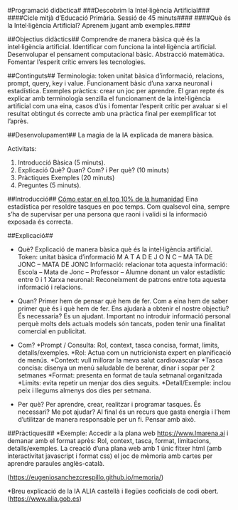#Programació didàctica#
###Descobrim la Intel·ligència Artificial###
####Cicle mitjà d’Educació Primària. Sessió de 45 minuts####
####Què és la Intel·ligència Artificial? Aprenem jugant amb exemples.####

##Objectius didàctics##
Comprendre de manera bàsica què és la intel·ligència artificial. 
Identificar com funciona la intel·ligència artificial. 
Desenvolupar el pensament computacional bàsic. Abstracció matemàtica.
Fomentar l’esperit crític envers les tecnologies.

##Continguts##
Terminologia: token unitat bàsica d’informació, relacions, prompt, query, key i value.
Funcionament bàsic d’una xarxa neuronal i estadística.
Exemples pràctics: crear un joc per aprendre.
El gran repte és explicar amb terminologia senzilla el funcionament de la intel·ligència artificial com una eina, casos d’ús i fomentar l’esperit crític per avaluar si el resultat obtingut és correcte amb una pràctica final per exemplificar tot l’après.

##Desenvolupament##
La magia de la IA explicada de manera bàsica.

Activitats: 
1. Introducció Bàsica (5 minuts).
2. Explicació Què? Quan? Com? i Per què? (10 minuts)
3. Pràctiques Exemples (20 minuts)
4. Preguntes (5 minuts).

##Introducció##
[Cómo estar en el top 10% de la humanidad](https://www.youtube.com/watch?v=IIcxn1rTiMw)
Eina estadística per resoldre tasques en poc temps. Com qualsevol eina, sempre s’ha de supervisar per una persona que raoni i validi si la informació exposada és correcta.

##Explicació##
- Què?
Explicació de manera bàsica què és la intel·ligència artificial. 
Token: unitat bàsica d’informació M A T A D E J O N C – MA TA DE JONC – MATA DE JONC
Informació: relacionar tota aquesta informació: Escola – Mata de Jonc – Professor – Alumne donant un valor estadístic entre 0 i 1
Xarxa neuronal: Reconeixment de patrons entre tota aquesta informació i relacions. 

- Quan?
Primer hem de pensar què hem de fer. Com a eina hem de saber primer què és i què hem de fer. Ens ajudarà a obtenir el nostre objectiu? És necessaria? Es un ajudant. Important no introduir informació personal perquè molts dels actuals models són tancats, poden tenir una finalitat comercial en publicitat.

- Com?
*Prompt / Consulta: Rol, context, tasca concisa, format, limits, detalls/exemples.
*Rol: Actua com un nutricionista expert en planificació de menús.
*Context: vull millorar la meva salut cardiovascular
*Tasca concisa: disenya un menú saludable de berenar, dinar i sopar per 2 setmanes
*Format: presenta en format de taula setmanal organitzada
*Limits: evita repetir un menjar dos dies seguits.
*Detall/Exemple: inclou peix i llegums almenys dos dies per setmana.


- Per què? 
Per aprendre, crear, realitzar i programar tasques. És necessari? Me pot ajudar? Al final és un recurs que gasta energía i l’hem d’utilitzar de manera responsable per un fi. Pensar amb això. 

##Pràctiques##
*Exemple: Accedir a la plana web https://www.lmarena.ai i demanar amb el format après: 
Rol, context, tasca, format, limitacions, detalls/exemples.
La creació d’una plana web amb 1 únic fitxer html (amb interactivitat javascript i format css) el joc de mèmoria amb cartes per aprendre paraules anglès-català.

(https://eugeniosanchezcrespillo.github.io/memoria/)

*Breu explicació de la IA ALIA castellà i llegües cooficials de codi obert. 
(https://www.alia.gob.es)
